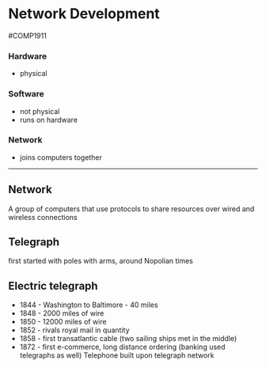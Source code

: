 # Network Development
#COMP1911
### Hardware
- physical
### Software
- not physical
- runs on hardware
### Network
- joins computers together
---
## Network
A group of computers that use protocols to share resources over wired and wireless connections
## Telegraph
first started with poles with arms, around Nopolian times
## Electric telegraph
- 1844 - Washington to Baltimore - 40 miles
- 1848 - 2000 miles of wire
- 1850 - 12000 miles of wire
- 1852 - rivals royal mail in quantity
- 1858 - first transatlantic cable (two sailing ships met in the middle)
- 1872 - first e-commerce, long distance ordering (banking used telegraphs as well)
Telephone built upon telegraph network